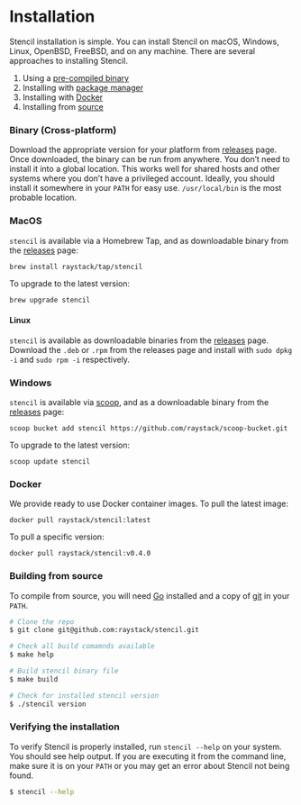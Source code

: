 # Installation

Stencil installation is simple. You can install Stencil on macOS, Windows, Linux, OpenBSD, FreeBSD, and on any machine. There are several approaches to installing Stencil.

1. Using a [pre-compiled binary](#binary-cross-platform)
2. Installing with [package manager](#MacOS)
3. Installing with [Docker](#Docker)
4. Installing from [source](#building-from-source)

### Binary (Cross-platform)

Download the appropriate version for your platform from [releases](https://github.com/raystack/stencil/releases) page. Once downloaded, the binary can be run from anywhere.
You don’t need to install it into a global location. This works well for shared hosts and other systems where you don’t have a privileged account.
Ideally, you should install it somewhere in your `PATH` for easy use. `/usr/local/bin` is the most probable location.

### MacOS

`stencil` is available via a Homebrew Tap, and as downloadable binary from the [releases](https://github.com/raystack/stencil/releases/latest) page:

```sh
brew install raystack/tap/stencil
```

To upgrade to the latest version:

```
brew upgrade stencil
```

#### Linux

`stencil` is available as downloadable binaries from the [releases](https://github.com/raystack/stencil/releases/latest) page. Download the `.deb` or `.rpm` from the releases page and install with `sudo dpkg -i` and `sudo rpm -i` respectively.

### Windows

`stencil` is available via [scoop](https://scoop.sh/), and as a downloadable binary from the [releases](https://github.com/raystack/stencil/releases/latest) page:

```
scoop bucket add stencil https://github.com/raystack/scoop-bucket.git
```

To upgrade to the latest version:

```
scoop update stencil
```

### Docker

We provide ready to use Docker container images. To pull the latest image:

```
docker pull raystack/stencil:latest
```

To pull a specific version:

```
docker pull raystack/stencil:v0.4.0
```

### Building from source

To compile from source, you will need [Go](https://golang.org/) installed and a copy of [git](https://www.git-scm.com/) in your `PATH`.

```bash
# Clone the repo
$ git clone git@github.com:raystack/stencil.git

# Check all build comamnds available
$ make help

# Build stencil binary file
$ make build

# Check for installed stencil version
$ ./stencil version
```

### Verifying the installation

To verify Stencil is properly installed, run `stencil --help` on your system. You should see help output. If you are executing it from the command line, make sure it is on your `PATH` or you may get an error about Stencil not being found.

```bash
$ stencil --help
```
